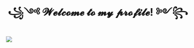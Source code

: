 <div id="header" align="center">
  <h1> ꧁༺ 𝓦𝓮𝓵𝓬𝓸𝓶𝓮 𝓽𝓸 𝓶𝔂 𝓹𝓻𝓸𝓯𝓲𝓵𝓮! ༻꧂ </h1>
</div>

![](http://github-profile-summary-cards.vercel.app/api/cards/profile-details?username=NikoirDevelopment&theme=vue)
